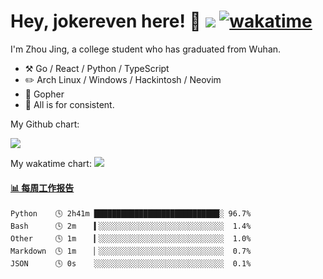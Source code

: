 # Hey, jokereven here! 👋 ![](https://visitor-badge.laobi.icu/badge?page_id=jokereven.readme) [![wakatime](https://wakatime.com/badge/user/eada5769-12fd-41f7-af3d-65254494dce1.svg)](https://wakatime.com/@eada5769-12fd-41f7-af3d-65254494dce1)

I'm Zhou Jing, a college student who has graduated from Wuhan.
-   :hammer_and_pick: Go / React / Python / TypeScript
-   :pencil2: Arch Linux / Windows / Hackintosh / Neovim
-   :seedling: Gopher
-   :thought_balloon: All is for consistent.

My Github chart:

![](https://ghchart.rshah.org/JonnieWayy)

My wakatime chart:
![](https://wakatime.com/share/@jokereven/1679dc82-4bf9-4b63-9203-390d608503de.png)

<!-- waka-box start -->
#### <a href="https://gist.github.com/9f8118785e2d128d746db5f61b0e0a2a" target="_blank">📊 每周工作报告</a>
```text
Python    🕓 2h41m ████████████████████████████░ 96.7%
Bash      🕓 2m    ▍░░░░░░░░░░░░░░░░░░░░░░░░░░░░  1.4%
Other     🕓 1m    ▎░░░░░░░░░░░░░░░░░░░░░░░░░░░░  1.0%
Markdown  🕓 1m    ▏░░░░░░░░░░░░░░░░░░░░░░░░░░░░  0.7%
JSON      🕓 0s    ░░░░░░░░░░░░░░░░░░░░░░░░░░░░░  0.1%
```
<!-- Powered by https://github.com/journey-ad/waka-box-go . -->
<!-- waka-box end -->
